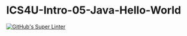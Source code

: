 # ICS4U-Intro-05-Java-Hello-World

[![GitHub's Super Linter](https://github.com/haokai-li/ICS4U-Intro-05-Java-Hello-World/workflows/GitHub's%20Super%20Linter/badge.svg)](https://github.com/haokai-li/ICS4U-Intro-05-Java-Hello-World/actions)

